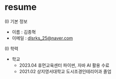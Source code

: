 # resume

(I) 기본 정보
- 이름 : 김종혁
- 이메일 : dlsrks_25@naver.com

(I) 학력
- 학교 
  - 2023.04 휴먼교육센터 파이썬, 자바 AI 활용 수료
  - 2021.02 상지영서대학교 도시조경인테리어과 졸업


